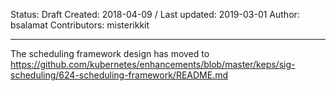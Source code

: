 
Status: Draft
Created: 2018-04-09   /  Last updated: 2019-03-01
Author: bsalamat
Contributors: misterikkit

---

The scheduling framework design has moved to https://github.com/kubernetes/enhancements/blob/master/keps/sig-scheduling/624-scheduling-framework/README.md
